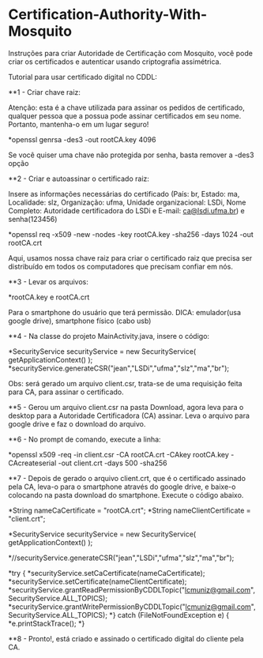 # Certification-Authority-With-Mosquito
Instruções para criar Autoridade de Certificação com Mosquito, você pode criar os certificados e autenticar usando criptografia assimétrica.

Tutorial para usar certificado digital no CDDL:

**1 - Criar chave raiz:

Atenção: esta é a chave utilizada para assinar os pedidos de certificado, qualquer
pessoa que a possua pode assinar certificados em seu nome. Portanto, mantenha-o
em um lugar seguro!

*openssl genrsa -des3 -out rootCA.key 4096

Se você quiser uma chave não protegida por senha, basta remover a -des3 opção

**2 - Criar e autoassinar o certificado raiz:

Insere as informações necessárias do certificado (País: br, Estado: ma, Localidade:
slz, Organização: ufma, Unidade organizacional: LSDi, Nome Completo: Autoridade
certificadora do LSDi e E-mail: ca@lsdi.ufma.br) e senha(123456)

*openssl req -x509 -new -nodes -key rootCA.key -sha256 -days 1024 -out rootCA.crt

Aqui, usamos nossa chave raiz para criar o certificado raiz que precisa ser
distribuído em todos os computadores que precisam confiar em nós.

**3 - Levar os arquivos:

*rootCA.key e rootCA.crt 

Para o smartphone do usuário que terá permissão. DICA: emulador(usa google drive), smartphone físico (cabo
usb)

**4 - Na classe do projeto MainActivity.java, insere o código:

*SecurityService securityService = new SecurityService( getApplicationContext() );
*securityService.generateCSR("jean","LSDi","ufma","slz","ma","br");

Obs: será gerado um arquivo client.csr, trata-se de uma requisição feita para CA,
para assinar o certificado.

**5 - Gerou um arquivo client.csr na pasta Download, agora leva para o desktop para
a Autoridade Certificadora (CA) assinar. Leva o arquivo para google drive e faz o
download do arquivo.

**6 - No prompt de comando, execute a linha:

*openssl x509 -req -in client.csr -CA rootCA.crt -CAkey rootCA.key -CAcreateserial -out client.crt -days 500 -sha256

**7 - Depois de gerado o arquivo client.crt, que é o certificado assinado pela CA,
leva-o para o smartphone através do google drive, e baixe-o colocando na pasta
download do smartphone. Execute o código abaixo.

*String nameCaCertificate = "rootCA.crt";
*String nameClientCertificate = "client.crt";

*SecurityService securityService = new SecurityService( getApplicationContext() );

*//securityService.generateCSR("jean","LSDi","ufma","slz","ma","br");

*try {
    *securityService.setCaCertificate(nameCaCertificate);
    *securityService.setCertificate(nameClientCertificate);
    *securityService.grantReadPermissionByCDDLTopic("lcmuniz@gmail.com",SecurityService.ALL_TOPICS);
    *securityService.grantWritePermissionByCDDLTopic("lcmuniz@gmail.com",SecurityService.ALL_TOPICS);
*} catch (FileNotFoundException e) {
    *e.printStackTrace();
*}

**8 - Pronto!, está criado e assinado o certificado digital do cliente pela CA.
